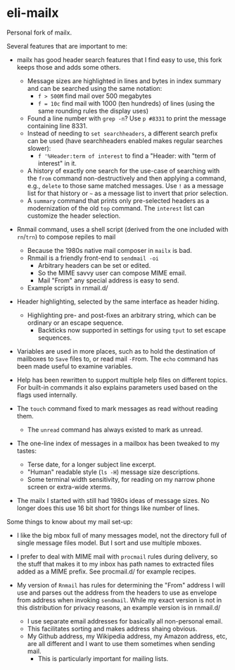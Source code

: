 eli-mailx
=========

Personal fork of mailx.

Several features that are important to me:

* mailx has good header search features that I find easy to use, this
  fork keeps those and adds some others.
  * Message sizes are highlighted in lines and bytes in index summary
    and can be searched using the same notation:
    * `f > 500M` find mail over 500 megabytes
    * `f = 10c`  find mail with 1000 (ten hundreds) of lines (using the
      same rounding rules the display uses)
  * Found a line number with `grep -n`? Use `p #8331` to print the
    message containing line 8331.
  * Instead of needing to `set searchheaders`, a different search
    prefix can be used (have searchheaders enabled makes regular
    searches slower):
    * `f '%Header:term of interest` to find a "Header: with 
      "term of interest" in it.
  * A history of exactly one search for the use-case of searching with
    the `from` command non-destructively and then applying a command,
    e.g., `delete` to those same matched messages. Use `!` as a message
    list for that history or `~` as a message list to invert that prior
    selection.
  * A `summary` command that prints only pre-selected headers as a 
    modernization of the old `top` command. The `interest` list can
    customize the header selection.

* Rnmail command, uses a shell script (derived from the one included with
  `rn`/`trn`) to compose repiles to mail
  * Because the 1980s native mail composer in `mailx` is bad.
  * Rnmail is a friendly front-end to `sendmail -oi`
    * Arbitrary headers can be set or edited.
    * So the MIME savvy user can compose MIME email.
    * Mail "From" any special address is easy to send.
  * Example scripts in rnmail.d/

* Header highlighting, selected by the same interface as header hiding.
  * Highlighting pre- and post-fixes an arbitrary string, which can be
    ordinary or an escape sequence.
    * Backticks now supported in settings for using `tput` to set
      escape sequences.

* Variables are used in more places, such as to hold the destination of
  mailboxes to `Save` files to, or read mail `-F`rom. The `echo` command
  has been made useful to examine variables.

* Help has been rewritten to support multiple help files on different
  topics. For built-in commands it also explains parameters used based
  on the flags used internally.

* The `touch` command fixed to mark messages as read without reading them.
  * The `unread` command has always existed to mark as unread.

* The one-line index of messages in a mailbox has been tweaked to my
  tastes:
  * Terse date, for a longer subject line excerpt.
  * "Human" readable style (`ls -H`) message size descriptions.
  * Some terminal width sensitivity, for reading on my narrow phone screen
    or extra-wide xterms.

* The mailx I started with still had 1980s ideas of message sizes. No
  longer does this use 16 bit short for things like number of lines.

Some things to know about my mail set-up:

* I like the big mbox full of many messages model, not the directory
  full of single message files model. But I sort and use multiple
  mboxes.

* I prefer to deal with MIME mail with `procmail` rules during delivery,
  so the stuff that makes it to my inbox has path names to extracted
  files added as a MIME prefix. See procmail.d/ for example recipes.

* My version of `Rnmail` has rules for determining the "From" address
  I will use and parses out the address from the headers to use as
  envelope from address when invoking `sendmail`. While my exact version
  is not in this distribution for privacy reasons, an example version is
  in rnmail.d/
  * I use separate email addresses for basically all non-personal email.
  * This facilitates sorting and makes address shaing obvious.
  * My Github address, my Wikipedia address, my Amazon address, etc, are
    all different and I want to use them sometimes when sending mail.
    * This is particularly important for mailing lists.
